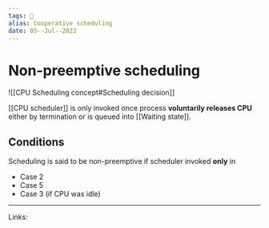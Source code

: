 ```yaml
---
tags: 🌱
alias: Cooperative scheduling
date: 05--Jul--2022
---
```


# Non-preemptive scheduling

![[CPU Scheduling concept#Scheduling decision]]

[[CPU scheduler]] is only invoked once process **voluntarily releases CPU** either by termination or is queued into [[Waiting state]].

## Conditions
Scheduling is said to be non-preemptive if scheduler invoked **only** in
- Case 2
- Case 5
- Case 3 (if CPU was idle)

---
Links: 